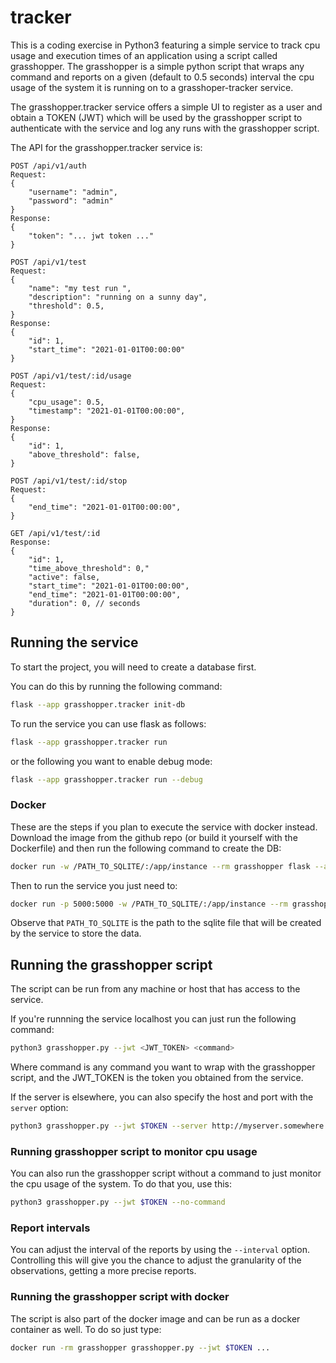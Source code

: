 # tracker
This is a coding exercise in Python3 featuring a simple service to track cpu usage 
and execution times of an application using a script called grasshopper. 
The grasshopper is a simple python script that wraps any command and reports on a
given (default to 0.5 seconds) interval the cpu usage of the system it is running 
on to a grasshoper-tracker service. 

The grasshopper.tracker service offers a simple UI to register as a user and obtain 
a TOKEN (JWT) which will be used by the grasshopper script to authenticate with the
service and log any runs with the grasshopper script.

The API for the grasshopper.tracker service is: 

```
POST /api/v1/auth
Request:
{
    "username": "admin",
    "password": "admin"
}
Response:
{
    "token": "... jwt token ..."
}

POST /api/v1/test
Request:
{
    "name": "my test run ",
    "description": "running on a sunny day",
    "threshold": 0.5,
}
Response:
{
    "id": 1,
    "start_time": "2021-01-01T00:00:00"
}

POST /api/v1/test/:id/usage
Request:
{
    "cpu_usage": 0.5,
    "timestamp": "2021-01-01T00:00:00",
}
Response:
{
    "id": 1,
    "above_threshold": false,
}

POST /api/v1/test/:id/stop
Request:
{
    "end_time": "2021-01-01T00:00:00",
}

GET /api/v1/test/:id
Response:
{
    "id": 1,
    "time_above_threshold": 0,"
    "active": false,
    "start_time": "2021-01-01T00:00:00",
    "end_time": "2021-01-01T00:00:00",
    "duration": 0, // seconds
}
```

## Running the service
To start the project, you will need to create a database first.

You can do this by running the following command:

```bash
flask --app grasshopper.tracker init-db
```

To run the service you can use flask as follows:
```bash
flask --app grasshopper.tracker run
```

or the following you want to enable debug mode:

```bash
flask --app grasshopper.tracker run --debug
```


### Docker
These are the steps if you plan to execute the service with docker instead.
Download the image from the github repo (or build it yourself with the
Dockerfile) and then run the following command to create the DB:

```bash
docker run -w /PATH_TO_SQLITE/:/app/instance --rm grasshopper flask --app grasshopper.tracker init-db
```

Then to run the service you just need to:

```bash
docker run -p 5000:5000 -w /PATH_TO_SQLITE/:/app/instance --rm grasshopper.tracker 
```

Observe that `PATH_TO_SQLITE` is the path to the sqlite file that will be created
by the service to store the data.


## Running the grasshopper script
The script can be run from any machine or host that has access to the service.

If you're runnning the service localhost you can just run the following command:

```bash
python3 grasshopper.py --jwt <JWT_TOKEN> <command>
```

Where command is any command you want to wrap with the grasshopper script, and
the JWT_TOKEN is the token you obtained from the service.

If the server is elsewhere, you can also specify the host and port with the
`server` option:

```bash
python3 grasshopper.py --jwt $TOKEN --server http://myserver.somewhere.in.theinternet:5000 <command>
```

### Running grasshopper script to monitor cpu usage
You can also run the grasshopper script without a command to just monitor the cpu 
usage of the system. To do that you, use this:

```bash
python3 grasshopper.py --jwt $TOKEN --no-command
```
 
### Report intervals
You can adjust the interval of the reports by using the `--interval` option. Controlling
this will give you the chance to adjust the granularity of the observations, getting a more 
precise reports. 


### Running the grasshopper script with docker
The script is also part of the docker image and can be run as a docker 
container as well. To do so just type:

```bash
docker run -rm grasshopper grasshopper.py --jwt $TOKEN ...
```
